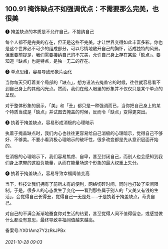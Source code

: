 ## 100.91 掩饰缺点不如强调优点：不需要那么完美，也很美
❶
 掩盖缺点的本质是不允许自己，不接纳自己
 



每个人都不是完美的存在，但正是这些不完美，才让世界变得如此丰富多彩。你也是这个世界必不可少的组成部分，可以尽情地敞开自己的胸怀，活成独特的风景。但重要前提是，我们需要接纳自己的不完美，允许自己身上存在某些「缺点」。要知道「缺点」也是特点，是独一无二的存在。



❷
 单点思维，容易导致形象片面化
 



当你每天只盯着某个局部的「缺点」，想方设法去掩盖它的时候，往往就容易看不到自己身上的其他闪光点。然而，我们在他人眼里的形象并不仅仅只是某个单点的呈现。



对于整体形象的展示，「美」和「丑」都只是一种强调而已，当你把自己身上的某个特质当成是「缺点」并试图去掩盖的时候，反而令「缺点」变得更突出。



❸
 执着于掩盖缺点，容易形成消极的心理暗示
 



执着于掩盖缺点时，我们内心也往往更容易给自己消极的心理暗示，觉得自己不够好、不够美。不要小看消极心理暗示的破坏性，很多改变都是先从意识层面开始的。



在消极的心理暗示下，我们容易焦虑、自卑，甚至封闭自己，而别人也会感知到我们身上携带的这股负能量，从而在能量场这个形象的最大权重上失分。



❹
 执着于掩盖缺点，容易导致幸福阈值变高
 



当下，科技让我们拥有了前所未有的便利，网络切碎时间，同时也打破了空间限制。于是，很多人的心态发生了变化——看到那些属于别人的「又美又有钱的生活」，会觉得自己长得丑，觉得自己一无是处……于是执着于掩盖缺点，苛责自己。



对自己的不满会渐渐地蚕食你对生活的热爱，甚至觉得人间不值得留恋，或感觉做什么都没有意思，最终导致幸福阈值越来越高。



备案号:YX01Amz7Y2zRkJPBx


###### 2021-10-28 09:03
